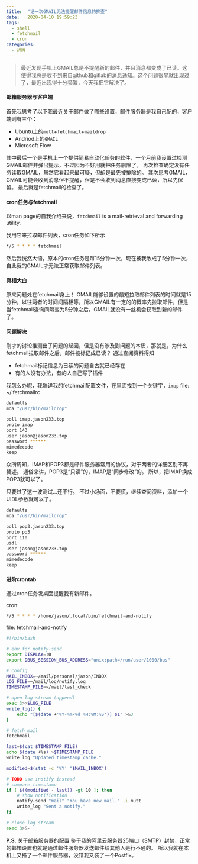 ```yaml
---
title:  "记一次GMAIL无法提醒邮件信息的排查"
date:   2020-04-10 19:59:23
tags:
  - shell
  - fetchmail
  - cron
categories:
  - 折腾
---
```


>最近发现手机上GMAIL总是不提醒新的邮件，并且消息都变成了已读。这使得我总是收不到来自github和gitlab的消息通知。这个问题很早就出现过了，最近出现得十分频繁，今天我把它解决了。

#### 邮箱服务器与客户端
首先我思考了以下我最近关于邮件做了哪些设置，邮件服务器是我自己配的，客户端则有三个：
- Ubuntu上的`mutt`+`fetchmail`+`maildrop`
- Andriod上的`GMAIL`
- Microsoft Flow

其中最后一个是手机上一个提供简易自动化任务的软件，一个月前我设置过检测GMAIL邮件并弹出提示，不过因为不好用就把任务删除了。
再次检查确定没有任务读取GMAIL，虽然它看起来最可疑，但却是最先被排除的。
其次思考GMAIL，GMAIL可能会收到消息但不提醒，但是不会收到消息直接变成已读，所以先保留。
最后就是fetchmail的检查了。

#### cron任务与fetchmail
以man page的自我介绍来说，`fetchmail`  is  a mail-retrieval and forwarding utility.

我用它来拉取邮件列表，cron任务如下所示
```bash
*/5 * * * * fetchmail
```

然后我恍然大悟，原本的cron任务是每15分钟一次，现在被我改成了5分钟一次，自此我的GMAIL才无法正常获取邮件列表。

#### 真相大白
原来问题处在fetchmail身上！
GMAIL能够设置的最短拉取邮件列表的时间就是15分钟，以往两者的时间间隔相等，所以GMAIL有一定的的概率先拉取邮件，但是当fetchmail查询间隔变为5分钟之后，GMAIL就没有一丝机会获取到新的邮件了。

#### 问题解决
刚才的讨论推测出了问题的起因，但是没有涉及到问题的本质，那就是，为什么fetchmail拉取邮件之后，邮件被标记成已读？
通过查阅资料得知
- fetchmail标记信息为已读的问题自古就已经存在
- 有的人没有办法，有的人自己写了插件

我怎么办呢，我端详我的fetchmail配置文件，在里面找到一个关键字，`imap`
file: ~/.fetchmailrc
```bash
defaults
mda "/usr/bin/maildrop"

poll imap.jason233.top
proto imap
port 143
user jason@jason233.top
password ******
mimedecode
keep
```

众所周知，IMAP和POP3都是邮件服务器常用的协议，对于两者的详细区别不再赘述。
通俗来讲，POP3是“只读”的，IMAP是“同步修改”的。
所以，把IMAP换成POP3就可以了。

只要过了这一波测试...还不行。
不过小场面，不要慌，继续查阅资料，添加一个UIDL参数就可以了。

```bash
defaults
mda "/usr/bin/maildrop"

poll pop3.jason233.top
proto po3
port 110
uidl
user jason@jason233.top
password ******
mimedecode
keep
```

#### 进阶crontab
通过cron任务发桌面提醒我有新邮件。

cron:
```bash
*/5 * * * * /home/jason/.local/bin/fetchmail-and-notify
```

file: fetchmail-and-notify
```bash
#!/bin/bash

# env for notify-send
export DISPLAY=:0
export DBUS_SESSION_BUS_ADDRESS="unix:path=/run/user/1000/bus"

# config
MAIL_INBOX=~/mail/personal/jason/INBOX
LOG_FILE=~/mail/log/notify.log
TIMESTAMP_FILE=~/mail/last_check

# open log stream (append)
exec 3>>$LOG_FILE
write_log() {
    echo "[$(date +'%Y-%m-%d %H:%M:%S')] $1" >&3
}

# fetch mail
fetchmail

last=$(cat $TIMESTAMP_FILE)
echo $(date +%s) >$TIMESTAMP_FILE
write_log "Updated timestamp cache."

modified=$(stat -c '%Y' "$MAIL_INBOX")

# TODO use inotify instead
# compare timestamp
if [ $((modified - last)) -gt 10 ]; then
    # show notification
    notify-send "mail" "You have new mail." -i mutt
    write_log "Sent a notify."
fi

# close log stream
exec 3>&-
```

**P.S.** 关于邮箱服务器的配置
鉴于我的阿里云服务器25端口（SMTP）封禁，正常的邮箱设置也就是通过邮件服务器发送邮件给其他人是行不通的。
所以我就在本机上又搭了一个邮件服务器，没错我又装了一个Postfix。